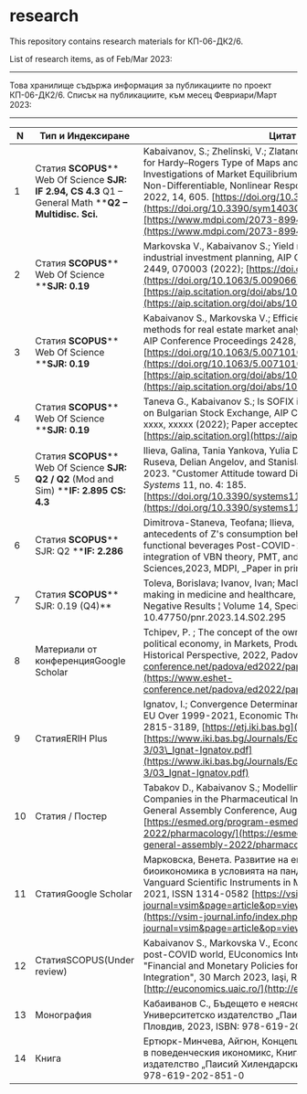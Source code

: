 # research
This repository contains research materials for КП-06-ДК2/6.

List of research items, as of Feb/Mar 2023:

------------------------------------------------------------------------

Това хранилище съдържа информация за публикациите по проект КП-06-ДК2/6.
Списък на публикациите, към месец Февриари/Март 2023:

------------------------------------------------------------------------

| N | Тип и Индексиране | Цитат |
| --- | --- | --- |
| 1 | Статия **SCOPUS**** Web Of Science ****SJR: IF 2.94, CS 4.3**** Q1 – General Math ****Q2 – Multidisc. Sci.** | Kabaivanov, S.; Zhelinski, V.; Zlatanov, B. Coupled Fixed Points for Hardy–Rogers Type of Maps and Their Applications in the Investigations of Market Equilibrium in Duopoly Markets for Non-Differentiable, Nonlinear Response Functions. Symmetry 2022, 14, 605. [https://doi.org/10.3390/sym14030605](https://doi.org/10.3390/sym14030605)[https://www.mdpi.com/2073-8994/14/3/605](https://www.mdpi.com/2073-8994/14/3/605) |
| 2 | Статия **SCOPUS**** Web Of Science ****SJR: 0.19** | Markovska V., Kabaivanov S.; Yield modelling in support of industrial investment planning, AIP Conference Proceedings 2449, 070003 (2022); [https://doi.org/10.1063/5.0090667](https://doi.org/10.1063/5.0090667)[https://aip.scitation.org/doi/abs/10.1063/5.0090667](https://aip.scitation.org/doi/abs/10.1063/5.0090667) |
| 3 | Статия **SCOPUS**** Web Of Science ****SJR: 0.19** | Kabaivanov S., Markovska V.; Efficient machine learning methods for real estate market analysis and city development, AIP Conference Proceedings 2428, 050005 (2021); [https://doi.org/10.1063/5.0071010](https://doi.org/10.1063/5.0071010)[https://aip.scitation.org/doi/abs/10.1063/5.0071010](https://aip.scitation.org/doi/abs/10.1063/5.0071010) |
| 4 | Статия **SCOPUS**** Web Of Science ****SJR: 0.19** | Taneva G., Kabaivanov S.; Is SOFIX immune? COVID-19 impact on Bulgarian Stock Exchange, AIP Conference Proceedings xxxx, xxxxx (2022); Paper accepted, publication pending in AIP [https://aip.scitation.org](https://aip.scitation.org/) |
| 5 | Статия **SCOPUS**** Web Of Science ****SJR: Q2 / Q2**** (Mod and Sim) ****IF: 2.895 CS: 4.3** | Ilieva, Galina, Tania Yankova, Yulia Dzhabarova, Margarita Ruseva, Delian Angelov, and Stanislava Klisarova-Belcheva. 2023. "Customer Attitude toward Digital Wallet Services" _Systems_ 11, no. 4: 185. [https://doi.org/10.3390/systems11040185](https://doi.org/10.3390/systems11040185) |
| 6 | Статия **SCOPUS**** SJR: Q2 ****IF: 2.286** | Dimitrova-Staneva, Teofana; Ilieva, Iliyana; Examining antecedents of Z's consumption behaviour of branded functional beverages Post-COVID-19 Pandemic: testing the integration of VBN theory, PMT, and TPB, Behavioral Sciences,2023, MDPI, _Paper in print (accepted) |
| 7 | Статия **SCOPUS**** SJR: 0.19 (Q4)** | Toleva, Borislava; Ivanov, Ivan; Machine learning for decision making in medicine and healthcare, Journal of Pharmaceutical Negative Results ¦ Volume 14, Special Issue 02, 2023, DOI: 10.47750/pnr.2023.14.S02.295 |
| 8 | Материали от конференцияGoogle Scholar | Tchipev, P. ; The concept of the ownership in the late „socialist" political economy, in Markets, Productivity, and Happiness in a Historical Perspective, 2022, Padova, Italy [https://www.eshet-conference.net/padova/ed2022/papers/280/](https://www.eshet-conference.net/padova/ed2022/papers/280/) |
| 9 | СтатияERIH Plus | Ignatov, I.; Convergence Determinants and Club Formation In the EU Over 1999-2021, Economic Thought, #3, 2023, ISSN 2815-3189, [https://etj.iki.bas.bg](https://etj.iki.bas.bg/) : [https://www.iki.bas.bg/Journals/EconomicStudies/2023/2023-3/03\_Ignat-Ignatov.pdf](https://www.iki.bas.bg/Journals/EconomicStudies/2023/2023-3/03_Ignat-Ignatov.pdf) |
| 10 | Статия / Постер | Tabakov D., Kabaivanov S.; Modelling the Innovative Potential of Companies in the Pharmaceutical Industry in Bulgaria, ECMED General Assembly Conference, Aug. 2022, Madrid [https://esmed.org/program-esmed-general-assembly-2022/pharmacology/](https://esmed.org/program-esmed-general-assembly-2022/pharmacology/) |
| 11 | СтатияGoogle Scholar | Марковска, Венета. Развитие на екосистеми за биоикономика в условията на пандемия от COVID-19, Vanguard Scientific Instruments in Management, 1 (17), Равда, 2021, ISSN 1314-0582 [https://vsim-journal.info/index.php?journal=vsim&page=article&op=view&path%5B%5D=284](https://vsim-journal.info/index.php?journal=vsim&page=article&op=view&path%5B%5D=284) |
| 12 | СтатияSCOPUS(Under review) | Kabaivanov S., Markovska V., Economic policy assessment in post-COVID world, EUconomics International Conference "Financial and Monetary Policies for Fostering European Integration", 30 March 2023, Iaşi, Romania, [http://euconomics.uaic.ro/](http://euconomics.uaic.ro/) |
| 13 | Монография | Кабаиванов С., Бъдещето е неясно….и това е добре, Университетско издателство „Паисий Хилендарски", Пловдив, 2023, ISBN: 978-619-202-850-3 |
| 14 | Книга | Ертюрк-Минчева, Айгюн, Концепцията за Homo economicus в поведенческия икономикс, Книга, Университетско издателство „Паисий Хилендарски", Пловдив, 2023 г., ISBN: 978-619-202-851-0 |
